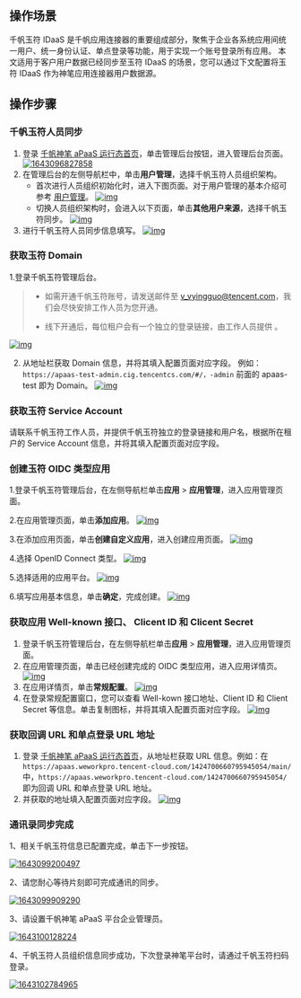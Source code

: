 ## 操作场景

千帆玉符 IDaaS 是千帆应用连接器的重要组成部分，聚焦于企业各系统应用间统一用户、统一身份认证、单点登录等功能，用于实现一个账号登录所有应用。 本文适用于客户用户数据已经同步至玉符 IDaaS 的场景，您可以通过下文配置将玉符 IDaaS 作为神笔应用连接器用户数据源。

## 操作步骤

### 千帆玉符人员同步

1. 登录 [千帆神笔 aPaaS 运行态首页](https://apaas.weworkpro.tencent-cloud.com/1475709344300523568/main/)，单击管理后台按钮，进入管理后台页面。 [![1643096827858](https://qcloudimg.tencent-cloud.cn/raw/765aac60cc3e3da2b6703bf48a9d3a34.png)](https://camo.githubusercontent.com/cbf60867d4bb71ce7c4a5b2ad74e91e49cd0b24073b24cc7b0e689b73f932b33/68747470733a2f2f71636c6f7564696d672e74656e63656e742d636c6f75642e636e2f7261772f63636135626463393763636335383561396631373035303066323830373561382e706e67)
2. 在管理后台的左侧导航栏中，单击**用户管理**，选择千帆玉符人员组织架构。
   - 首次进行人员组织初始化时，进入下图页面。对于用户管理的基本介绍可参考 [用户管理](https://cloud.tencent.com/document/product/1365/67915)。 [![img](https://camo.githubusercontent.com/7443e98357b078acc87271152ae523c88a53d83afdf3e6190aefda082639cbc7/68747470733a2f2f71636c6f7564696d672e74656e63656e742d636c6f75642e636e2f7261772f61393166333639356633616431623264373931356433353265383063643261382e706e67)](https://camo.githubusercontent.com/7443e98357b078acc87271152ae523c88a53d83afdf3e6190aefda082639cbc7/68747470733a2f2f71636c6f7564696d672e74656e63656e742d636c6f75642e636e2f7261772f61393166333639356633616431623264373931356433353265383063643261382e706e67)
   - 切换人员组织架构时，会进入以下页面，单击**其他用户来源**，选择千帆玉符同步。 [![img](https://camo.githubusercontent.com/b1654f513d472da03f4d6443458d549e970f2b75d87a73d1378f387056820600/68747470733a2f2f71636c6f7564696d672e74656e63656e742d636c6f75642e636e2f7261772f35613232333565393062366265623034623761313131383265346331663337332e706e67)](https://camo.githubusercontent.com/b1654f513d472da03f4d6443458d549e970f2b75d87a73d1378f387056820600/68747470733a2f2f71636c6f7564696d672e74656e63656e742d636c6f75642e636e2f7261772f35613232333565393062366265623034623761313131383265346331663337332e706e67)
3. 进行千帆玉符人员同步信息填写。 [![img](https://camo.githubusercontent.com/e8eca09a3c1efc3987ac576be739b45f2ffa3adf169711f8a1e72f33350a6586/68747470733a2f2f71636c6f7564696d672e74656e63656e742d636c6f75642e636e2f7261772f62646334353037336639663166663734333334323937653761343136333763302e706e67)](https://camo.githubusercontent.com/e8eca09a3c1efc3987ac576be739b45f2ffa3adf169711f8a1e72f33350a6586/68747470733a2f2f71636c6f7564696d672e74656e63656e742d636c6f75642e636e2f7261772f62646334353037336639663166663734333334323937653761343136333763302e706e67)

### 获取玉符 Domain

1.登录千帆玉符管理后台。

> - 如需开通千帆玉符账号，请发送邮件至 [v_vyingguo@tencent.com](mailto:v_vyingguo@tencent.com)，我们会尽快安排工作人员为您开通。
>
> - 线下开通后，每位租户会有一个独立的登录链接，由工作人员提供 。

[![img](https://camo.githubusercontent.com/beb33724316cb3e9f71ed05ef2826156dca8c75cda219eeae555a117ae34476d/68747470733a2f2f71636c6f7564696d672e74656e63656e742d636c6f75642e636e2f7261772f61613230626530386163356631633636626161313137323030383462396137612e706e67)](https://camo.githubusercontent.com/beb33724316cb3e9f71ed05ef2826156dca8c75cda219eeae555a117ae34476d/68747470733a2f2f71636c6f7564696d672e74656e63656e742d636c6f75642e636e2f7261772f61613230626530386163356631633636626161313137323030383462396137612e706e67) 

2. 从地址栏获取 Domain 信息，并将其填入配置页面对应字段。 例如：`https://apaas-test-admin.cig.tencentcs.com/#/，-admin` 前面的 apaas-test 即为 Domain。 [![img](https://camo.githubusercontent.com/0bc6ddace57b5b92ba8139cac2c0abab09c99e9d445405436a23169c99befd5a/68747470733a2f2f6d61696e2e71636c6f7564696d672e636f6d2f7261772f33393637653961316135656461373037346536306533373839616238373134312e706e67)](https://camo.githubusercontent.com/0bc6ddace57b5b92ba8139cac2c0abab09c99e9d445405436a23169c99befd5a/68747470733a2f2f6d61696e2e71636c6f7564696d672e636f6d2f7261772f33393637653961316135656461373037346536306533373839616238373134312e706e67)

### 获取玉符 Service Account

请联系千帆玉符工作人员，并提供千帆玉符独立的登录链接和用户名，根据所在租户的 Service Account 信息，并将其填入配置页面对应字段。

### 创建玉符 OIDC 类型应用

1.登录千帆玉符管理后台，在左侧导航栏单击**应用** > **应用管理**，进入应用管理页面。

2.在应用管理页面，单击**添加应用**。 [![img](https://camo.githubusercontent.com/17b49c86731cee5f82b6ab6dcd1920e70530e6ec76de9b814f711fbfb7c56791/68747470733a2f2f71636c6f7564696d672e74656e63656e742d636c6f75642e636e2f7261772f30393336336130646336316532613761333866386531303261393632313231612e706e67)](https://camo.githubusercontent.com/17b49c86731cee5f82b6ab6dcd1920e70530e6ec76de9b814f711fbfb7c56791/68747470733a2f2f71636c6f7564696d672e74656e63656e742d636c6f75642e636e2f7261772f30393336336130646336316532613761333866386531303261393632313231612e706e67)

3.在添加应用页面，单击**创建自定义应用**，进入创建应用页面。 [![img](https://camo.githubusercontent.com/e054b48e647eae4e7f00c08f7998d4400d10f896587bd48bb101536de6d81288/68747470733a2f2f71636c6f7564696d672e74656e63656e742d636c6f75642e636e2f7261772f65623162663866633261323234353031343538653161346264366231353039392e706e67)](https://camo.githubusercontent.com/e054b48e647eae4e7f00c08f7998d4400d10f896587bd48bb101536de6d81288/68747470733a2f2f71636c6f7564696d672e74656e63656e742d636c6f75642e636e2f7261772f65623162663866633261323234353031343538653161346264366231353039392e706e67)

4.选择 OpenID Connect 类型。 [![img](https://camo.githubusercontent.com/a6925314fbcf7685d0a6ffd9f6227741747e567830b9a6befb4122f6bfa0bc83/68747470733a2f2f71636c6f7564696d672e74656e63656e742d636c6f75642e636e2f7261772f65393963373237646361626364626135323361646563376330323332663464652e706e67)](https://camo.githubusercontent.com/a6925314fbcf7685d0a6ffd9f6227741747e567830b9a6befb4122f6bfa0bc83/68747470733a2f2f71636c6f7564696d672e74656e63656e742d636c6f75642e636e2f7261772f65393963373237646361626364626135323361646563376330323332663464652e706e67)

5.选择适用的应用平台。 [![img](https://camo.githubusercontent.com/b26f68addc357cee3f27b67d0b8319b67bfede0f137b5cbca369504ee7c3fa55/68747470733a2f2f71636c6f7564696d672e74656e63656e742d636c6f75642e636e2f7261772f34346633373532636230343838616438333539646261366163613933656661382e706e67)](https://camo.githubusercontent.com/b26f68addc357cee3f27b67d0b8319b67bfede0f137b5cbca369504ee7c3fa55/68747470733a2f2f71636c6f7564696d672e74656e63656e742d636c6f75642e636e2f7261772f34346633373532636230343838616438333539646261366163613933656661382e706e67)

6.填写应用基本信息，单击**确定**，完成创建。 [![img](https://camo.githubusercontent.com/4db8af42a38c0d5357b6da58b7c0aebf7bf5b6ddb17eabcdbd58c4f92df3341a/68747470733a2f2f71636c6f7564696d672e74656e63656e742d636c6f75642e636e2f7261772f31313030653962626538653936396431356238356134363439336439383331302e706e67)](https://camo.githubusercontent.com/4db8af42a38c0d5357b6da58b7c0aebf7bf5b6ddb17eabcdbd58c4f92df3341a/68747470733a2f2f71636c6f7564696d672e74656e63656e742d636c6f75642e636e2f7261772f31313030653962626538653936396431356238356134363439336439383331302e706e67)

### 获取应用 Well-known 接口、 Clicent ID 和 Clicent Secret

1. 登录千帆玉符管理后台，在左侧导航栏单击**应用** > **应用管理**，进入应用管理页面。
2. 在应用管理页面，单击已经创建完成的 OIDC 类型应用，进入应用详情页。 [![img](https://camo.githubusercontent.com/67f6b441eaa315f4cbc7c431d9fe9044e87991faf5b7f56ff363fdc24b28d09e/68747470733a2f2f71636c6f7564696d672e74656e63656e742d636c6f75642e636e2f7261772f63316564366666633964633831363136643236393030373131636135663531382e706e67)](https://camo.githubusercontent.com/67f6b441eaa315f4cbc7c431d9fe9044e87991faf5b7f56ff363fdc24b28d09e/68747470733a2f2f71636c6f7564696d672e74656e63656e742d636c6f75642e636e2f7261772f63316564366666633964633831363136643236393030373131636135663531382e706e67)
3. 在应用详情页，单击**常规配置**。 [![img](https://camo.githubusercontent.com/2dee57a9979e1f46db2d00699c06cfe19fa89ad160c6768f6236e443faa3d46f/68747470733a2f2f71636c6f7564696d672e74656e63656e742d636c6f75642e636e2f7261772f31656163333064383265333034633862303762643039633735636664663830332e706e67)](https://camo.githubusercontent.com/2dee57a9979e1f46db2d00699c06cfe19fa89ad160c6768f6236e443faa3d46f/68747470733a2f2f71636c6f7564696d672e74656e63656e742d636c6f75642e636e2f7261772f31656163333064383265333034633862303762643039633735636664663830332e706e67)
4. 在登录常规配置窗口，您可以查看 Well-kown 接口地址、Client ID 和 Client Secret 等信息。单击复制图标，并将其填入配置页面对应字段。 [![img](https://camo.githubusercontent.com/8af90df0bff1739b532254630cedd438bd8e1d8363d05ede748667f9d1940467/68747470733a2f2f71636c6f7564696d672e74656e63656e742d636c6f75642e636e2f7261772f38616131643935353632383032396234376561333138346266666164653236302e706e67)](https://camo.githubusercontent.com/8af90df0bff1739b532254630cedd438bd8e1d8363d05ede748667f9d1940467/68747470733a2f2f71636c6f7564696d672e74656e63656e742d636c6f75642e636e2f7261772f38616131643935353632383032396234376561333138346266666164653236302e706e67)

### 获取回调 URL 和单点登录 URL 地址

1. 登录 [千帆神笔 aPaaS 运行态首页](https://apaas.weworkpro.tencent-cloud.com/1475709344300523568/main/)，从地址栏获取 URL 信息。例如：在 `https://apaas.weworkpro.tencent-cloud.com/1424700660795945054/main/` 中，`https://apaas.weworkpro.tencent-cloud.com/1424700660795945054/` 即为回调 URL 和单点登录 URL 地址。
2. 并获取的地址填入配置页面对应字段。 [![img](https://camo.githubusercontent.com/89904dfe05bcba073ba0b10c152b4ce50ba4cd1ae4b636d7b74d34aebac04987/68747470733a2f2f71636c6f7564696d672e74656e63656e742d636c6f75642e636e2f7261772f63356365323362326538643234363539356665326265303731383666333766382e706e67)](https://camo.githubusercontent.com/89904dfe05bcba073ba0b10c152b4ce50ba4cd1ae4b636d7b74d34aebac04987/68747470733a2f2f71636c6f7564696d672e74656e63656e742d636c6f75642e636e2f7261772f63356365323362326538643234363539356665326265303731383666333766382e706e67)

### 通讯录同步完成

1、相关千帆玉符信息已配置完成，单击下一步按钮。

[![1643099200497](https://camo.githubusercontent.com/6148fe3432df21ece3e3506441650533720da256658dbf4b912d590f5411ee3d/68747470733a2f2f71636c6f7564696d672e74656e63656e742d636c6f75642e636e2f7261772f65656539623137653863346161343439663834326530636165323032336436302e706e67)](https://camo.githubusercontent.com/6148fe3432df21ece3e3506441650533720da256658dbf4b912d590f5411ee3d/68747470733a2f2f71636c6f7564696d672e74656e63656e742d636c6f75642e636e2f7261772f65656539623137653863346161343439663834326530636165323032336436302e706e67)

2、请您耐心等待片刻即可完成通讯的同步。

[![1643099909290](https://camo.githubusercontent.com/2005be5377abba505c6c9bb81d3e01f84afbea5685e585aecc56a8d7e70ff6a5/68747470733a2f2f71636c6f7564696d672e74656e63656e742d636c6f75642e636e2f7261772f63616138633630343738353530663563373166316336613635316663643138352e706e67)](https://camo.githubusercontent.com/2005be5377abba505c6c9bb81d3e01f84afbea5685e585aecc56a8d7e70ff6a5/68747470733a2f2f71636c6f7564696d672e74656e63656e742d636c6f75642e636e2f7261772f63616138633630343738353530663563373166316336613635316663643138352e706e67)

3、请设置千帆神笔 aPaaS 平台企业管理员。

[![1643100128224](https://camo.githubusercontent.com/e3a22fcef0c452e4a36d49a8ad98173cfa4fda8e8a3f06e299edb4cd27d02c48/68747470733a2f2f71636c6f7564696d672e74656e63656e742d636c6f75642e636e2f7261772f30333661386638343936663438623136326332623764623562656134643161342e706e67)](https://camo.githubusercontent.com/e3a22fcef0c452e4a36d49a8ad98173cfa4fda8e8a3f06e299edb4cd27d02c48/68747470733a2f2f71636c6f7564696d672e74656e63656e742d636c6f75642e636e2f7261772f30333661386638343936663438623136326332623764623562656134643161342e706e67)

4、千帆玉符人员组织信息同步成功，下次登录神笔平台时，请通过千帆玉符扫码登录。

[![1643102784965](https://camo.githubusercontent.com/72a1285133ed8af374a8845e40e9fa7c26e9cd93401fe06706bc94c510e2015f/68747470733a2f2f71636c6f7564696d672e74656e63656e742d636c6f75642e636e2f7261772f64653338356335626331383439393761656337616531356634343439636163652e706e67)](https://camo.githubusercontent.com/72a1285133ed8af374a8845e40e9fa7c26e9cd93401fe06706bc94c510e2015f/68747470733a2f2f71636c6f7564696d672e74656e63656e742d636c6f75642e636e2f7261772f64653338356335626331383439393761656337616531356634343439636163652e706e67)
